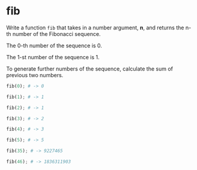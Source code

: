 # fib

Write a function `fib` that takes in a number argument, **n**, and returns the n-th number of the Fibonacci sequence.

The 0-th number of the sequence is 0.

The 1-st number of the sequence is 1.

To generate further numbers of the sequence, calculate the sum of previous two numbers.



```python
fib(0); # -> 0
```


```python
fib(1); # -> 1
```


```python
fib(2); # -> 1
```


```python
fib(3); # -> 2
```


```python
fib(4); # -> 3
```


```python
fib(5); # -> 5
```


```python
fib(35); # -> 9227465
```


```python
fib(46); # -> 1836311903
```
